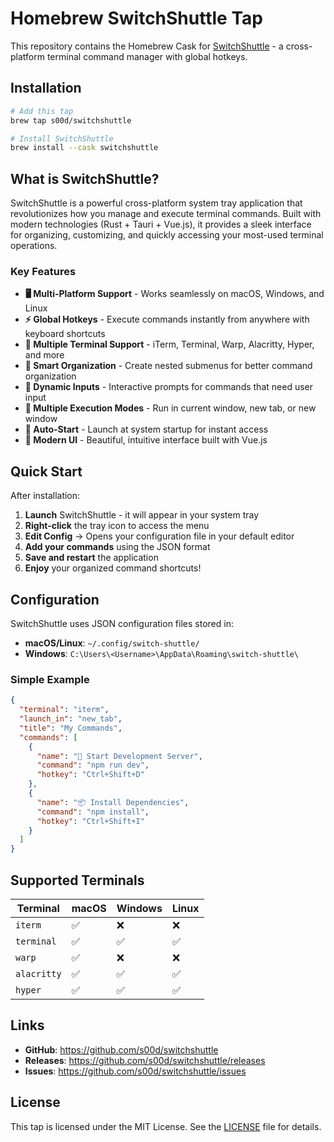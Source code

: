 # Homebrew SwitchShuttle Tap

This repository contains the Homebrew Cask for [SwitchShuttle](https://github.com/s00d/switchshuttle) - a cross-platform terminal command manager with global hotkeys.

## Installation

```bash
# Add this tap
brew tap s00d/switchshuttle

# Install SwitchShuttle
brew install --cask switchshuttle
```

## What is SwitchShuttle?

SwitchShuttle is a powerful cross-platform system tray application that revolutionizes how you manage and execute terminal commands. Built with modern technologies (Rust + Tauri + Vue.js), it provides a sleek interface for organizing, customizing, and quickly accessing your most-used terminal operations.

### Key Features

- **🖥️ Multi-Platform Support** - Works seamlessly on macOS, Windows, and Linux
- **⚡ Global Hotkeys** - Execute commands instantly from anywhere with keyboard shortcuts
- **🎨 Multiple Terminal Support** - iTerm, Terminal, Warp, Alacritty, Hyper, and more
- **📁 Smart Organization** - Create nested submenus for better command organization
- **🔧 Dynamic Inputs** - Interactive prompts for commands that need user input
- **🔄 Multiple Execution Modes** - Run in current window, new tab, or new window
- **🚀 Auto-Start** - Launch at system startup for instant access
- **🎨 Modern UI** - Beautiful, intuitive interface built with Vue.js

## Quick Start

After installation:

1. **Launch** SwitchShuttle - it will appear in your system tray
2. **Right-click** the tray icon to access the menu
3. **Edit Config** → Opens your configuration file in your default editor
4. **Add your commands** using the JSON format
5. **Save and restart** the application
6. **Enjoy** your organized command shortcuts!

## Configuration

SwitchShuttle uses JSON configuration files stored in:
- **macOS/Linux**: `~/.config/switch-shuttle/`
- **Windows**: `C:\Users\<Username>\AppData\Roaming\switch-shuttle\`

### Simple Example

```json
{
  "terminal": "iterm",
  "launch_in": "new_tab",
  "title": "My Commands",
  "commands": [
    {
      "name": "🚀 Start Development Server",
      "command": "npm run dev",
      "hotkey": "Ctrl+Shift+D"
    },
    {
      "name": "📦 Install Dependencies",
      "command": "npm install",
      "hotkey": "Ctrl+Shift+I"
    }
  ]
}
```

## Supported Terminals

| Terminal | macOS | Windows | Linux |
|----------|-------|---------|-------|
| `iterm` | ✅ | ❌ | ❌ |
| `terminal` | ✅ | ✅ | ✅ |
| `warp` | ✅ | ❌ | ❌ |
| `alacritty` | ✅ | ✅ | ✅ |
| `hyper` | ✅ | ✅ | ✅ |

## Links

- **GitHub**: https://github.com/s00d/switchshuttle
- **Releases**: https://github.com/s00d/switchshuttle/releases
- **Issues**: https://github.com/s00d/switchshuttle/issues

## License

This tap is licensed under the MIT License. See the [LICENSE](LICENSE) file for details. 